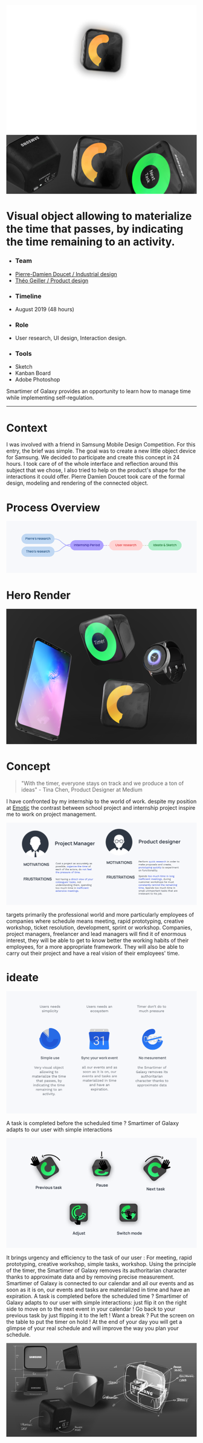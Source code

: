<img class="none" src="../../assets/smartimer/cover.jpg">
<img class="full" src="../../assets/smartimer/full.jpg">

<h1 class="title">Visual object allowing to materialize the time that passes, by indicating the time remaining to an activity.</h1>

<div class="overview">
<div class="first">
<div class="team">

- ### Team
- [Pierre-Damien Doucet / Industrial design](https://pierredoucet.com/)
- [Théo Geiller / Product design]()
</div>
<div class="time">

- ### Timeline
- August 2019 (48 hours)
</div>
</div>
<div class="second">
<div class="role">

- ### Role
- User research, UI design, Interaction design.
</div>

<div class="tools">

- ### Tools
- Sketch
- Kanban Board
- Adobe Photoshop

</div>

</div>
</div>


<p class="marge">Smartimer of Galaxy provides an opportunity to learn how to manage time while implementing self-regulation.</p>

 ---

# Context
<p class="marge">I was involved with a friend in Samsung Mobile Design Competition. For this entry, the brief was simple. The goal was to create a new little object device for Samsung. We decided to participate and create this concept in 24 hours. I took care of of the whole interface and reflection around this subject that we chose, I also tried to help on the product's shape for the interactions it could offer. Pierre Damien Doucet took care of the formal design, modeling and rendering of the connected object.</p>



# Process Overview 
![flowchart of our process](../../assets/smartimer/overviewprocess.png)

# Hero Render
![Hero render for our Smartimer project](../../assets/smartimer/I.png)



# Concept

> "With the timer, everyone stays on track and we produce a ton of ideas"     -      Tina Chen, Product Designer at Medium

<p class="marge">I have confronted by my internship to the world of work. despite my position at <a target="_blank" href="https://www.emotic.fr/">Emotic</a> 
the contrast between school project and internship project inspire me to work on project management. </p>

![Persona for our Smartimer project](../../assets/smartimer/persona.png)


<p class="marge">targets primarily the professional world and more particularly employees of companies where schedule means meeting,
rapid prototyping, creative workshop, ticket resolution, development, sprint or workshop. Companies, project managers, 
freelancer and lead managers will find it of enormous interest, they will be able to get to know better the working habits of 
their employees, for a more appropriate framework. They will also be able to carry out their project and have a real vision of 
their employees' time.</p>

# ideate

![Hero render for our Smartimer project](../../assets/smartimer/features.png)

<p class="marge">A task is completed before the scheduled time ? Smartimer of Galaxy adapts to our user with simple interactions</p>

![Hero render for our Smartimer project](../../assets/smartimer/gestures.png)
<p class="marge">It brings urgency and efficiency to the task of our user : For meeting, rapid prototyping, creative workshop, simple tasks, workshop. Using the principle of the timer, the Smartimer of Galaxy removes its authoritarian character thanks to approximate data and by removing precise measurement. Smartimer of Galaxy is connected to our calendar and all our events and as soon as it is on, our events and tasks are materialized in time and have an expiration.
A task is completed before the scheduled time ? Smartimer of Galaxy adapts to our user with simple interactions: just flip it on the right side to move on to the next event in your calendar ! Go back to your previous task by just flipping it to the left ! Want a break ? Put the screen on the table to put the timer on hold ! At the end of your day you will get a glimpse of your real schedule and will improve the way you plan your schedule.</p>

![Hero render for our Smartimer project](../../assets/smartimer/technical.png)

